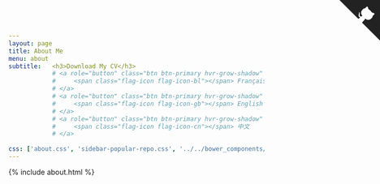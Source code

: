 ```yaml
---
layout: page
title: About Me
menu: about
subtitle:   <h3>Download My CV</h3>
            # <a role="button" class="btn btn-primary hvr-grow-shadow" href="/assets/files/CV_Chuan_Dong_FR.pdf" target="_blanks">
            #     <span class="flag-icon flag-icon-bl"></span> Français
            # </a>
            # <a role="button" class="btn btn-primary hvr-grow-shadow" href="/assets/files/CV_Chuan_Dong_FR.pdf" target="_blanks">
            #     <span class="flag-icon flag-icon-gb"></span> English
            # </a>
            # <a role="button" class="btn btn-primary hvr-grow-shadow" href="/assets/files/CV_Chuan_Dong_FR.pdf" target="_blanks">
            #     <span class="flag-icon flag-icon-cn"></span> 中文
            # </a>
                            
css: ['about.css', 'sidebar-popular-repo.css', '../../bower_components/flag-icon-css/css/flag-icon.min.css']
---
```


<link rel="stylesheet" href="/assets/css/font-awesome.min.css">
<style>
#myLive svg {
	transition: all 1s;
	fill: #222;
	color: #fff;
	position: absolute;
	top: 0;
	right: 0;
	border: 0;
	width: 80px;
	height: 80px;
}
#myLive:hover svg {
	width: 160px;
	height: 160px;
}


</style>
<a id="myLive" href="https://github.com/chaofanHb" target="_blank" title="Visit the open-source code on GitHub!">
	<svg viewBox="0 0 250 250" aria-hidden="true">
		<path d="M0,0 L115,115 L130,115 L142,142 L250,250 L250,0 Z"></path>
		<path d="M128.3,109.0 C113.8,99.7 119.0,89.6 119.0,89.6 C122.0,82.7 120.5,78.6 120.5,78.6 C119.2,72.0 123.4,76.3 123.4,76.3 C127.3,80.9 125.5,87.3 125.5,87.3 C122.9,97.6 130.6,101.9 134.4,103.2" fill="currentColor" class="octo-arm"></path>
		<path d="M115.0,115.0 C114.9,115.1 118.7,116.5 119.8,115.4 L133.7,101.6 C136.9,99.2 139.9,98.4 142.2,98.6 C133.8,88.0 127.5,74.4 143.8,58.0 C148.5,53.4 154.0,51.2 159.7,51.0 C160.3,49.4 163.2,43.6 171.4,40.1 C171.4,40.1 176.1,42.5 178.8,56.2 C183.1,58.6 187.2,61.8 190.9,65.4 C194.5,69.0 197.7,73.2 200.1,77.6 C213.8,80.2 216.3,84.9 216.3,84.9 C212.7,93.1 206.9,96.0 205.4,96.6 C205.1,102.4 203.0,107.8 198.3,112.5 C181.9,128.9 168.3,122.5 157.7,114.1 C157.9,116.9 156.7,120.9 152.7,124.9 L141.0,136.5 C139.8,137.7 141.6,141.9 141.8,141.8 Z" fill="currentColor" class="octo-body"></path>
	</svg>
</a>
{% include about.html %}